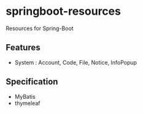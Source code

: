 # springboot-resources
Resources for Spring-Boot 

## Features ##
* System : Account, Code, File, Notice, InfoPopup

## Specification ##
* MyBatis
* thymeleaf